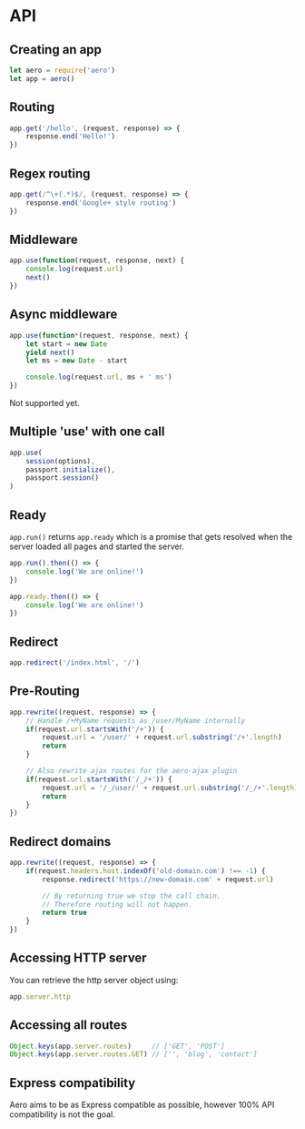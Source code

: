 # API

## Creating an app
```js
let aero = require('aero')
let app = aero()
```

## Routing
```js
app.get('/hello', (request, response) => {
	response.end('Hello!')
})
```

## Regex routing
```js
app.get(/^\+(.*)$/, (request, response) => {
	response.end('Google+ style routing')
})
```

## Middleware
```js
app.use(function(request, response, next) {
	console.log(request.url)
	next()
})
```

## Async middleware

```js
app.use(function*(request, response, next) {
	let start = new Date
	yield next()
	let ms = new Date - start

	console.log(request.url, ms + ' ms')
})
```

Not supported yet.

## Multiple 'use' with one call
```js
app.use(
	session(options),
	passport.initialize(),
	passport.session()
)
```

## Ready

`app.run()` returns `app.ready` which is a promise that gets resolved when the server loaded all pages and started the server.

```js
app.run().then(() => {
    console.log('We are online!')
})
```

```js
app.ready.then(() => {
    console.log('We are online!')
})
```

## Redirect
```js
app.redirect('/index.html', '/')
```

## Pre-Routing
```js
app.rewrite((request, response) => {
	// Handle /+MyName requests as /user/MyName internally
	if(request.url.startsWith('/+')) {
		request.url = '/user/' + request.url.substring('/+'.length)
		return
	}

	// Also rewrite ajax routes for the aero-ajax plugin
	if(request.url.startsWith('/_/+')) {
		request.url = '/_/user/' + request.url.substring('/_/+'.length)
		return
	}
})
```

## Redirect domains
```js
app.rewrite((request, response) => {
	if(request.headers.host.indexOf('old-domain.com') !== -1) {
		response.redirect('https://new-domain.com' + request.url)

		// By returning true we stop the call chain.
		// Therefore routing will not happen.
		return true
	}
})
```

## Accessing HTTP server

You can retrieve the http server object using:

```js
app.server.http
```

## Accessing all routes

```js
Object.keys(app.server.routes)     // ['GET', 'POST']
Object.keys(app.server.routes.GET) // ['', 'blog', 'contact']
```

## Express compatibility

Aero aims to be as Express compatible as possible, however 100% API compatibility is not the goal.